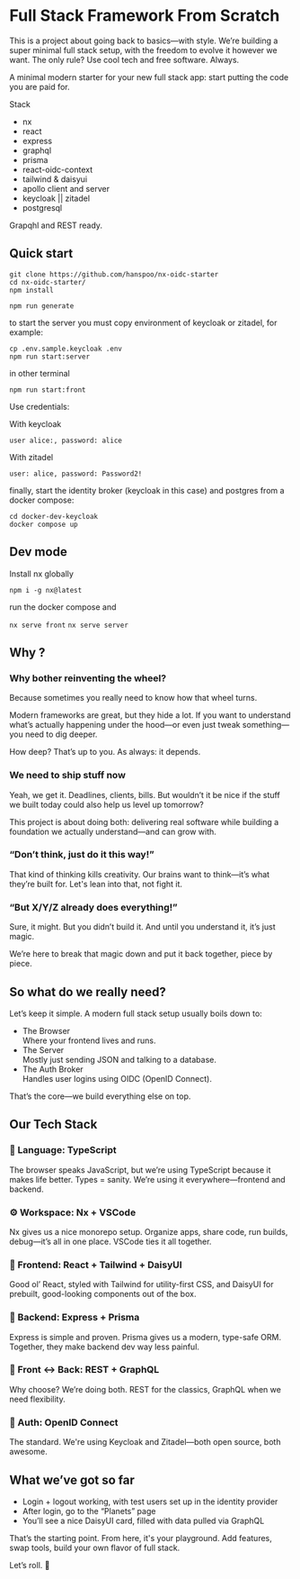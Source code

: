 # Full Stack Framework From Scratch

This is a project about going back to basics—with style. We’re building a super minimal full stack setup, with the freedom to evolve it however we want. The only rule? Use cool tech and free software. Always.

A minimal modern starter for your new full stack app: start putting the code you are paid for.

Stack

- nx
- react
- express
- graphql
- prisma
- react-oidc-context
- tailwind & daisyui
- apollo client and server
- keycloak || zitadel
- postgresql

Grapqhl and REST ready.

## Quick start

```
git clone https://github.com/hanspoo/nx-oidc-starter
cd nx-oidc-starter/
npm install

npm run generate
```

to start the server you must copy environment of keycloak or zitadel, for example:

```
cp .env.sample.keycloak .env
npm run start:server
```

in other terminal

```
npm run start:front
```

Use credentials:

With keycloak

`user alice:, password: alice`

With zitadel

`user: alice, password: Password2!`

finally, start the identity broker (keycloak in this case) and postgres from a docker compose:

```
cd docker-dev-keycloak
docker compose up
```

## Dev mode

Install nx globally

`npm i -g nx@latest`

run the docker compose and

`nx serve front`
`nx serve server`

## Why ?

### Why bother reinventing the wheel?

Because sometimes you really need to know how that wheel turns.

Modern frameworks are great, but they hide a lot. If you want to understand what’s actually happening under the hood—or even just tweak something—you need to dig deeper.

How deep? That’s up to you. As always: it depends.

### We need to ship stuff now

Yeah, we get it. Deadlines, clients, bills. But wouldn’t it be nice if the stuff we built today could also help us level up tomorrow?

This project is about doing both: delivering real software while building a foundation we actually understand—and can grow with.

### “Don’t think, just do it this way!”

That kind of thinking kills creativity. Our brains want to think—it’s what they’re built for. Let's lean into that, not fight it.

### “But X/Y/Z already does everything!”

Sure, it might. But you didn’t build it. And until you understand it, it’s just magic.

We’re here to break that magic down and put it back together, piece by piece.

## So what do we really need?

Let’s keep it simple. A modern full stack setup usually boils down to:

- The Browser  
   Where your frontend lives and runs.
- The Server  
   Mostly just sending JSON and talking to a database.
- The Auth Broker  
   Handles user logins using OIDC (OpenID Connect).

That’s the core—we build everything else on top.

## Our Tech Stack

### 🧠 Language: TypeScript

The browser speaks JavaScript, but we’re using TypeScript because it makes life better. Types = sanity. We’re using it everywhere—frontend and backend.

### ⚙️ Workspace: Nx + VSCode

Nx gives us a nice monorepo setup. Organize apps, share code, run builds, debug—it’s all in one place. VSCode ties it all together.

### 🎨 Frontend: React + Tailwind + DaisyUI

Good ol’ React, styled with Tailwind for utility-first CSS, and DaisyUI for prebuilt, good-looking components out of the box.

### 🧩 Backend: Express + Prisma

Express is simple and proven. Prisma gives us a modern, type-safe ORM. Together, they make backend dev way less painful.

### 🔁 Front ↔ Back: REST + GraphQL

Why choose? We’re doing both. REST for the classics, GraphQL when we need flexibility.

### 🔐 Auth: OpenID Connect

The standard. We're using Keycloak and Zitadel—both open source, both awesome.

## What we’ve got so far

- Login + logout working, with test users set up in the identity provider
- After login, go to the “Planets” page
- You’ll see a nice DaisyUI card, filled with data pulled via GraphQL

That’s the starting point. From here, it's your playground. Add features, swap tools, build your own flavor of full stack.

Let’s roll. 🚀
